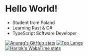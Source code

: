 # Hello World!

- Student from Poland
- Learning Rust & C#
- TypeScript Software Developer

[![Anurag's GitHub stats](https://github-readme-stats.vercel.app/api?username=mufaroxyz&show_icons=true&theme=tokyonight&border_color=141E62)](https://github.com/anuraghazra/github-readme-stats)
[![Top Langs](https://github-readme-stats.vercel.app/api/top-langs/?username=mufaroxyz&layout=compact&theme=tokyonight&border_color=141E62&langs_count=10)](https://github.com/anuraghazra/github-readme-stats)
<br />
[![Harlok's WakaTime stats](https://github-readme-stats.vercel.app/api/wakatime?&username=mufaro&layout=compact&theme=tokyonight&border_color=141E62&range=all_time&v=10)](https://github.com/anuraghazra/github-readme-stats)
